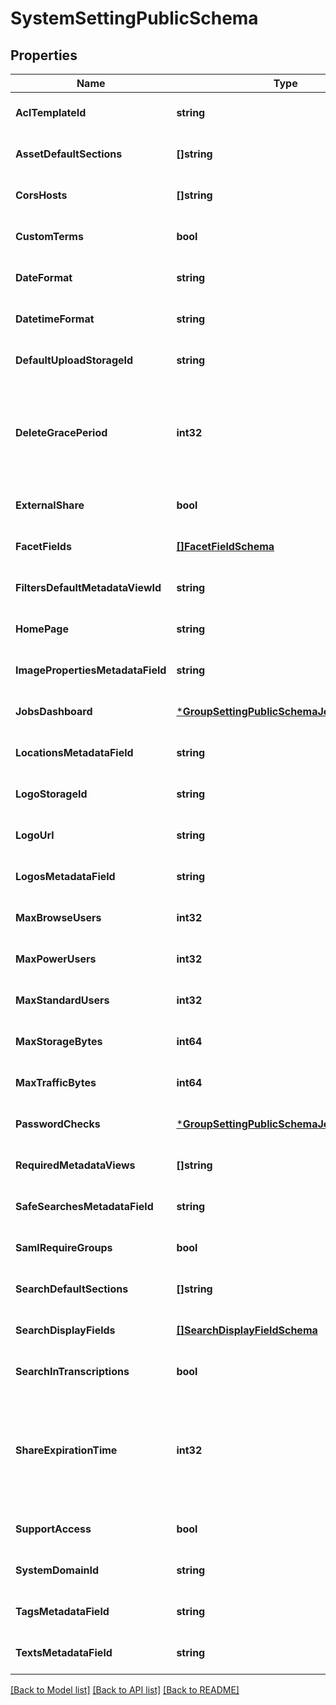 # SystemSettingPublicSchema

## Properties
Name | Type | Description | Notes
------------ | ------------- | ------------- | -------------
**AclTemplateId** | **string** |  | [optional] [default to null]
**AssetDefaultSections** | **[]string** |  | [optional] [default to null]
**CorsHosts** | **[]string** |  | [optional] [default to null]
**CustomTerms** | **bool** |  | [optional] [default to null]
**DateFormat** | **string** |  | [optional] [default to null]
**DatetimeFormat** | **string** |  | [optional] [default to null]
**DefaultUploadStorageId** | **string** |  | [optional] [default to null]
**DeleteGracePeriod** | **int32** | Grace period that indicate how long objects will live in recycle bin. Unit: hours | [optional] [default to null]
**ExternalShare** | **bool** |  | [optional] [default to null]
**FacetFields** | [**[]FacetFieldSchema**](FacetFieldSchema.md) |  | [optional] [default to null]
**FiltersDefaultMetadataViewId** | **string** |  | [optional] [default to null]
**HomePage** | **string** |  | [optional] [default to null]
**ImagePropertiesMetadataField** | **string** |  | [optional] [default to null]
**JobsDashboard** | [***GroupSettingPublicSchemaJobsDashboard**](GroupSettingPublicSchema_jobs_dashboard.md) |  | [optional] [default to null]
**LocationsMetadataField** | **string** |  | [optional] [default to null]
**LogoStorageId** | **string** |  | [optional] [default to null]
**LogoUrl** | **string** |  | [optional] [default to null]
**LogosMetadataField** | **string** |  | [optional] [default to null]
**MaxBrowseUsers** | **int32** |  | [optional] [default to null]
**MaxPowerUsers** | **int32** |  | [optional] [default to null]
**MaxStandardUsers** | **int32** |  | [optional] [default to null]
**MaxStorageBytes** | **int64** |  | [optional] [default to null]
**MaxTrafficBytes** | **int64** |  | [optional] [default to null]
**PasswordChecks** | [***GroupSettingPublicSchemaJobsDashboard**](GroupSettingPublicSchema_jobs_dashboard.md) |  | [optional] [default to null]
**RequiredMetadataViews** | **[]string** |  | [optional] [default to null]
**SafeSearchesMetadataField** | **string** |  | [optional] [default to null]
**SamlRequireGroups** | **bool** |  | [optional] [default to null]
**SearchDefaultSections** | **[]string** |  | [optional] [default to null]
**SearchDisplayFields** | [**[]SearchDisplayFieldSchema**](SearchDisplayFieldSchema.md) |  | [optional] [default to null]
**SearchInTranscriptions** | **bool** |  | [optional] [default to null]
**ShareExpirationTime** | **int32** | Default share expiration time that indicate how long share will be valid. Unit: days | [optional] [default to null]
**SupportAccess** | **bool** |  | [optional] [default to null]
**SystemDomainId** | **string** |  | [optional] [default to null]
**TagsMetadataField** | **string** |  | [optional] [default to null]
**TextsMetadataField** | **string** |  | [optional] [default to null]

[[Back to Model list]](../README.md#documentation-for-models) [[Back to API list]](../README.md#documentation-for-api-endpoints) [[Back to README]](../README.md)


